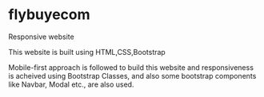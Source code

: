 # flybuyecom
Responsive website

This website is built using HTML,CSS,Bootstrap

Mobile-first approach is followed to build this website and responsiveness is acheived using Bootstrap Classes, and also some bootstrap components like Navbar, Modal etc., are also used.
